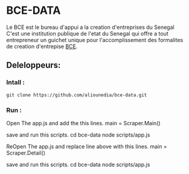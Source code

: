 BCE-DATA
========

Le BCE est le bureau d'appui a la creation d'entreprises du Senegal  
C'est une institution publique de l'etat du Senegal qui offre a tout  
entrepreneur un guichet unique pour l'accomplissement des formalites  
de creation d'entrepise [BCE](http://www.creationdentreprise.sn/).


## Deleloppeurs:

### Intall :
    git clone https://github.com/aliounedia/bce-data.git
    
### Run :

Open The app.js and add the this lines. 
    main = Scraper.Main()

save and run this scripts. 
    cd  bce-data
    node scripts/app.js
 
ReOpen The app.js and replace line above with this lines. 
    main = Scraper.Detail()

save and run this scripts. 
    cd  bce-data
    node scripts/app.js
 



   

